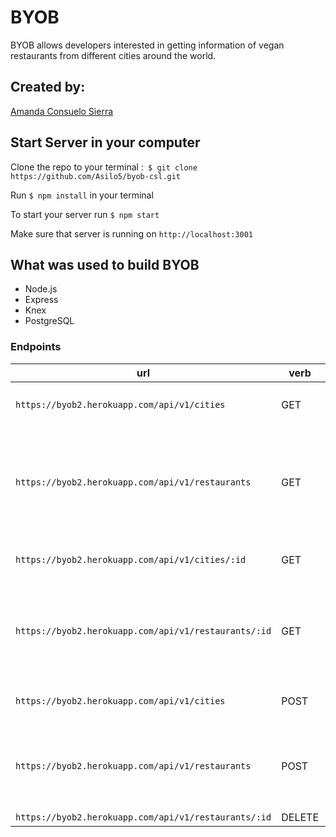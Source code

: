 # BYOB

BYOB allows developers interested in getting information of vegan restaurants from different cities around the world.

## Created by:
[Amanda Consuelo Sierra](https://github.com/Asilo5)

## Start Server in your computer

Clone the repo to your terminal :``` $ git clone https://github.com/Asilo5/byob-csl.git```

Run ``` $ npm install ``` in your terminal

To start your server run ``` $ npm start ```

Make sure that server is running on ``` http://localhost:3001 ```

## What was used to build BYOB

  - Node.js
  - Express
  - Knex
  - PostgreSQL
  
### Endpoints

| url | verb | options | sample response |
| ----|------|---------|---------------- |
| `https://byob2.herokuapp.com/api/v1/cities` | GET | not needed | Array of all existing cities: `[{"id": 21,"city": "Berlin","avgVegans": "80,000"},...]` |
| `https://byob2.herokuapp.com/api/v1/restaurants` | GET | not needed | Array of all existing restaurant: `[{"id": 59,"restaurant_id": 21,"name": "Cat Tuong","restaurantType": "Vietnamese vegan cuisine ","address": "Kastanienallee 89, Berlin, Germany, 10435"}, ...]` |
| `https://byob2.herokuapp.com/api/v1/cities/:id` | GET | not needed | Chosen city: `{"id": 21,"city": "Berlin","avgVegans": "80,000"}` |
| `https://byob2.herokuapp.com/api/v1/restaurants/:id` | GET | not needed | Chosen restaurant: ` {"id": 59,"restaurant_id": 21,"name": "Cat Tuong","restaurantType": "Vietnamese vegan cuisine ","address": "Kastanienallee 89, Berlin, Germany, 10435"}` |
| `https://byob2.herokuapp.com/api/v1/cities` | POST | `{ city: <String>, avgVegans: <String> }` | New City: `{ city: "Berlin", avgVegans: "80,000" }` |
| `https://byob2.herokuapp.com/api/v1/restaurants` | POST | `{ name: <String>, restaurantType: <String>, address: <String> }` | New Restaurant: `{ name: "Cat Tuong", restaurantType: "Vietnamese vegan cuisine ", address: "Kastanienallee 89, Berlin, Germany, 10435" }` |
| `https://byob2.herokuapp.com/api/v1/restaurants/:id` | DELETE | not needed | Response: `1` |
